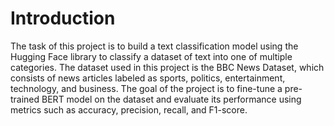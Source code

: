 # Introduction
The task of this project is to build a text classification model using the Hugging Face library to classify a dataset of text into one of multiple categories. The dataset used in this project is the BBC News Dataset, which consists of news articles labeled as sports, politics, entertainment, technology, and business. The goal of the project is to fine-tune a pre-trained BERT model on the dataset and evaluate its performance using metrics such as accuracy, precision, recall, and F1-score.
